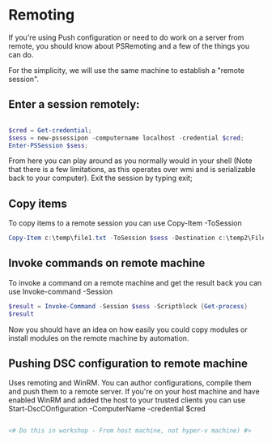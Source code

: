 # Remoting
If you're using Push configuration or need to do work on a server from remote, you should know about PSRemoting and a few of the things you can do.

For the simplicity, we will use the same machine to establish a "remote session". 

## Enter a session remotely:

```powershell

$cred = Get-credential;
$sess = new-pssessipon -computername localhost -credential $cred;
Enter-PSSession $sess;

``` 
From here you can play around as you normally would in your shell (Note that there is a few limitations, as this operates over wmi and is serializable back to your computer).
Exit the session by typing exit;

## Copy items
To copy items to a remote session you can use Copy-Item -ToSession 

```powershell
Copy-Item c:\temp\file1.txt -ToSession $sess -Destination c:\temp2\File1.txt
```

## Invoke commands on remote machine

To invoke a command on a remote machine and get the result back you can use Invoke-command -Session 

```powershell
$result = Invoke-Command -Session $sess -Scriptblock {Get-process}
$result
```

Now you should have an idea on how easily you could copy modules or install modules on the remote machine by automation.


## Pushing DSC configuration to remote machine

Uses remoting and WinRM. You can author configurations, compile them and push them to a remote server. 
If you're on your host machine and have enabled WinRM and added the host to your trusted clients you can use Start-DscCOnfiguration -ComputerName <remotename> -credential $cred 

```powershell

<# Do this in workshop - From host machine, not hyper-v machine) #>

```
